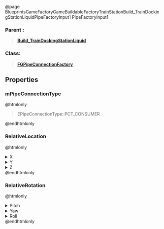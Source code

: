 @page BlueprintsGameFactoryGameBuildableFactoryTrainStationBuild_TrainDockingStationLiquidPipeFactoryInput1 PipeFactoryInput1
### Parent :
<b><a href="_blueprints_game_factory_game_buildable_factory_train_station_build__train_docking_station_liquid.html"><blockquote>Build_TrainDockingStationLiquid</blockquote></a></b>
### Class:
<b><a href="_class_script_f_g_pipe_connection_factory.html"><blockquote>FGPipeConnectionFactory</blockquote></a></b>
## Properties
### mPipeConnectionType
@htmlonly
<blockquote>EPipeConnectionType::PCT_CONSUMER</blockquote>
@endhtmlonly

### RelativeLocation
@htmlonly
<details>
 <summary>X</summary>
<blockquote>-300</blockquote>
</details>
<details>
 <summary>Y</summary>
<blockquote>1600</blockquote>
</details>
<details>
 <summary>Z</summary>
<blockquote>575</blockquote>
</details>
@endhtmlonly

### RelativeRotation
@htmlonly
<details>
 <summary>Pitch</summary>
<blockquote>0</blockquote>
</details>
<details>
 <summary>Yaw</summary>
<blockquote>89.99998474121094</blockquote>
</details>
<details>
 <summary>Roll</summary>
<blockquote>0</blockquote>
</details>
@endhtmlonly

